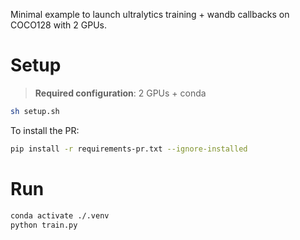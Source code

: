 Minimal example to launch ultralytics training + wandb callbacks on COCO128 with 2 GPUs.

# Setup

> **Required configuration**: 2 GPUs + conda

```bash
sh setup.sh
```

To install the PR:

```bash
pip install -r requirements-pr.txt --ignore-installed
```

# Run

```bash
conda activate ./.venv
python train.py
```
